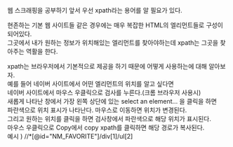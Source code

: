 웹 스크래핑을 공부하기 앞서 우선 xpath라는 용어를 알 필요가 있다.

현존하는 기본 웹 사이트들 같은 경우에는 매우 복잡한 HTML의 엘리먼트들로 구성이 되어있다.  
그곳에서 내가 원하는 정보가 위치해있는 엘리먼트를 찾아야하는데 xpath는 그곳을 찾아주는 역활을 한다.

xpath는 브라우저에서 기본적으로 제공을 하기 때문에 어떻게 사용하는에 대해 알아보자.  
 예를 들어 네이버 사이트에서 어떤 엘리먼트의 위치를 알고 싶다면  
 네이버 사이트에서 마우스 우클릭으로 검사를 누른다.(크롬 브라우저 사용시)  
 새롭게 나타난 창에서 가장 왼쪽 상단에 있는 select an element... 을 클릭을 하면  
 파란색으로 위치 표시가 나타난다. 마우스로 이동하면 위치가 변경된다.  
 그리고 원하는 위치를 클릭을 하면 검사창에서 파란색으로 해당 위치가 표시된다.  
 마우스 우클릭으로 Copy에서 copy xpath를 클릭하면 해당 경로가 복사된다.  
 예시 ) //\*[@id="NM_FAVORITE"]/div[1]/ul[2]
